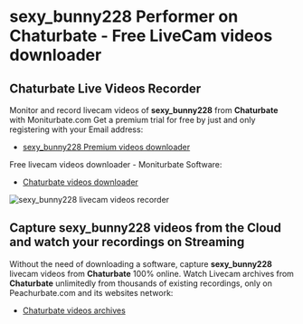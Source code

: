 # sexy_bunny228 Performer on Chaturbate - Free LiveCam videos downloader

## Chaturbate Live Videos Recorder

Monitor and record livecam videos of **sexy_bunny228** from **Chaturbate** with Moniturbate.com
Get a premium trial for free by just and only registering with your Email address:
* [sexy_bunny228 Premium videos downloader](https://moniturbate.com/request-demo-licence-key.html)

Free livecam videos downloader - Moniturbate Software:
* [Chaturbate videos downloader](https://moniturbate.com/moniturbate-download-software.html)

![sexy_bunny228 livecam videos recorder](https://peachurnet.com/templates/moniturbate-software.png)


## Capture sexy_bunny228 videos from the Cloud and watch your recordings on Streaming

Without the need of downloading a software, capture **sexy_bunny228** livecam videos from **Chaturbate** 100% online.
Watch Livecam archives from **Chaturbate** unlimitedly from thousands of existing recordings, only on Peachurbate.com and its websites network:
* [Chaturbate videos archives](https://peachurnet.com/)